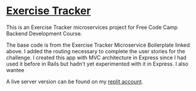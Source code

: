 # [Exercise Tracker](https://www.freecodecamp.org/learn/apis-and-microservices/apis-and-microservices-projects/exercise-tracker)

This is an Exercise Tracker microservices project for Free Code Camp Backend Development Course.

The base code is from the Exercise Tracker Microservice Boilerplate linked above. I added the routing necessary to complete the user stories for the challenge. I created this app with MVC architecture in Express since I had used it before in Rails but hadn't yet experimented with it in Express. I also wantee

A live server version can be found on my [replit account](https://replit.com/@JacobSwartzentr).